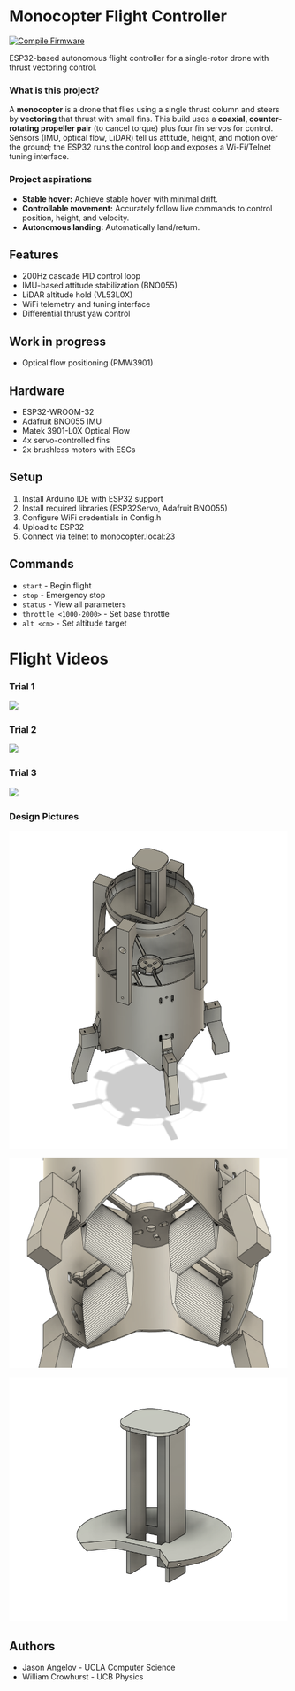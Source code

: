 # Monocopter Flight Controller

[![Compile Firmware](https://github.com/jasonangelov/monocopter_flight_controller/actions/workflows/compile.yml/badge.svg)](https://github.com/jasonangelov/monocopter_flight_controller/actions/workflows/compile.yml)


ESP32-based autonomous flight controller for a single-rotor drone with thrust vectoring control.


### What is this project?
A **monocopter** is a drone that flies using a single thrust column and steers by **vectoring** that thrust with small fins. This build uses a **coaxial, counter-rotating propeller pair** (to cancel torque) plus four fin servos for control. Sensors (IMU, optical flow, LiDAR) tell us attitude, height, and motion over the ground; the ESP32 runs the control loop and exposes a Wi-Fi/Telnet tuning interface.

### Project aspirations
- **Stable hover:** Achieve stable hover with minimal drift.
- **Controllable movement:** Accurately follow live commands to control position, height, and velocity.
- **Autonomous landing:** Automatically land/return.

## Features
- 200Hz cascade PID control loop
- IMU-based attitude stabilization (BNO055)
- LiDAR altitude hold (VL53L0X)
- WiFi telemetry and tuning interface
- Differential thrust yaw control

## Work in progress 
- Optical flow positioning (PMW3901)

## Hardware
- ESP32-WROOM-32
- Adafruit BNO055 IMU
- Matek 3901-L0X Optical Flow
- 4x servo-controlled fins
- 2x brushless motors with ESCs

## Setup
1. Install Arduino IDE with ESP32 support
2. Install required libraries (ESP32Servo, Adafruit BNO055)
3. Configure WiFi credentials in Config.h
4. Upload to ESP32
5. Connect via telnet to monocopter.local:23

## Commands
- `start` - Begin flight
- `stop` - Emergency stop
- `status` - View all parameters
- `throttle <1000-2000>` - Set base throttle
- `alt <cm>` - Set altitude target

# Flight Videos

### Trial 1
[![](https://img.youtube.com/vi/riI-cIHnShg/hqdefault.jpg)](https://www.youtube.com/watch?v=riI-cIHnShg)

### Trial 2
[![](https://img.youtube.com/vi/cCDeujReH3Y/hqdefault.jpg)](https://youtu.be/cCDeujReH3Y)

### Trial 3
[![](https://img.youtube.com/vi/jJXlnwY6VRc/hqdefault.jpg)](https://www.youtube.com/watch?v=jJXlnwY6VRc)

### Design Pictures
![alt text](pictures/V4/V4.png?raw=true "Title")

![alt text](<pictures/V4/V4 Vanes.png?raw=true "Title">)

![alt text](<pictures/V4/V4 Battery holder.png?raw=true "Title">)

## Authors
- Jason Angelov - UCLA Computer Science
- William Crowhurst - UCB Physics
